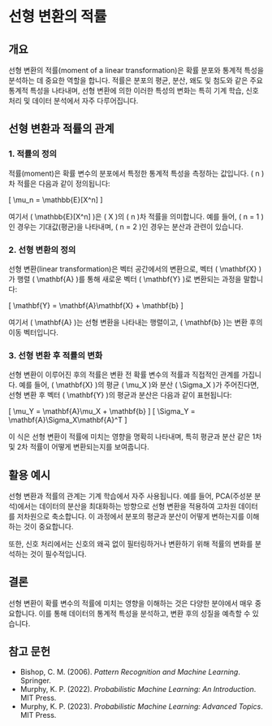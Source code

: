 # 선형 변환의 적률

## 개요
선형 변환의 적률(moment of a linear transformation)은 확률 분포와 통계적 특성을 분석하는 데 중요한 역할을 합니다. 적률은 분포의 평균, 분산, 왜도 및 첨도와 같은 주요 통계적 특성을 나타내며, 선형 변환에 의한 이러한 특성의 변화는 특히 기계 학습, 신호 처리 및 데이터 분석에서 자주 다루어집니다.

## 선형 변환과 적률의 관계

### 1. 적률의 정의
적률(moment)은 확률 변수의 분포에서 특정한 통계적 특성을 측정하는 값입니다. \( n \)차 적률은 다음과 같이 정의됩니다:

\[
\mu_n = \mathbb{E}[X^n]
\]

여기서 \( \mathbb{E}[X^n] \)은 \( X \)의 \( n \)차 적률을 의미합니다. 예를 들어, \( n = 1 \)인 경우는 기대값(평균)을 나타내며, \( n = 2 \)인 경우는 분산과 관련이 있습니다.

### 2. 선형 변환의 정의
선형 변환(linear transformation)은 벡터 공간에서의 변환으로, 벡터 \( \mathbf{X} \)가 행렬 \( \mathbf{A} \)를 통해 새로운 벡터 \( \mathbf{Y} \)로 변환되는 과정을 말합니다:

\[
\mathbf{Y} = \mathbf{A}\mathbf{X} + \mathbf{b}
\]

여기서 \( \mathbf{A} \)는 선형 변환을 나타내는 행렬이고, \( \mathbf{b} \)는 변환 후의 이동 벡터입니다.

### 3. 선형 변환 후 적률의 변화
선형 변환이 이루어진 후의 적률은 변환 전 확률 변수의 적률과 직접적인 관계를 가집니다. 예를 들어, \( \mathbf{X} \)의 평균 \( \mu_X \)와 분산 \( \Sigma_X \)가 주어진다면, 선형 변환 후 벡터 \( \mathbf{Y} \)의 평균과 분산은 다음과 같이 표현됩니다:

\[
\mu_Y = \mathbf{A}\mu_X + \mathbf{b}
\]
\[
\Sigma_Y = \mathbf{A}\Sigma_X\mathbf{A}^T
\]

이 식은 선형 변환이 적률에 미치는 영향을 명확히 나타내며, 특히 평균과 분산 같은 1차 및 2차 적률이 어떻게 변환되는지를 보여줍니다.

## 활용 예시
선형 변환과 적률의 관계는 기계 학습에서 자주 사용됩니다. 예를 들어, PCA(주성분 분석)에서는 데이터의 분산을 최대화하는 방향으로 선형 변환을 적용하여 고차원 데이터를 저차원으로 축소합니다. 이 과정에서 분포의 평균과 분산이 어떻게 변하는지를 이해하는 것이 중요합니다.

또한, 신호 처리에서는 신호의 왜곡 없이 필터링하거나 변환하기 위해 적률의 변화를 분석하는 것이 필수적입니다.

## 결론
선형 변환이 확률 변수의 적률에 미치는 영향을 이해하는 것은 다양한 분야에서 매우 중요합니다. 이를 통해 데이터의 통계적 특성을 분석하고, 변환 후의 성질을 예측할 수 있습니다.

## 참고 문헌
- Bishop, C. M. (2006). *Pattern Recognition and Machine Learning*. Springer.
- Murphy, K. P. (2022). *Probabilistic Machine Learning: An Introduction*. MIT Press.
- Murphy, K. P. (2023). *Probabilistic Machine Learning: Advanced Topics*. MIT Press.
